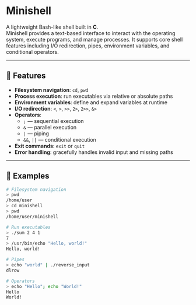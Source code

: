 # Minishell  

A lightweight Bash-like shell built in **C**.  
Minishell provides a text-based interface to interact with the operating system, execute programs, and manage processes. It supports core shell features including I/O redirection, pipes, environment variables, and conditional operators.  

---

## 🚀 Features  

- **Filesystem navigation**: `cd`, `pwd`  
- **Process execution**: run executables via relative or absolute paths  
- **Environment variables**: define and expand variables at runtime  
- **I/O redirection**: `<`, `>`, `>>`, `2>`, `2>>`, `&>`  
- **Operators**:  
  - `;` — sequential execution  
  - `&` — parallel execution  
  - `|` — piping  
  - `&&`, `||` — conditional execution  
- **Exit commands**: `exit` or `quit`  
- **Error handling**: gracefully handles invalid input and missing paths  

---

## 📖 Examples  

```sh
# Filesystem navigation
> pwd
/home/user
> cd minishell
> pwd
/home/user/minishell

# Run executables
> ./sum 2 4 1
7
> /usr/bin/echo "Hello, world!"
Hello, world!

# Pipes
> echo "world" | ./reverse_input
dlrow

# Operators
> echo "Hello"; echo "World!"
Hello
World!
